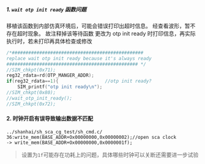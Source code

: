 ##### 1. `wait otp init ready` 函数问题

移植该函数到内部仿真环境后，可能会错误打印出超时信息。
经查看波形，暂不存在超时现象。
故注释掉该等待函数
更改为 otp init ready 时打印信息，再实际执行时，若未打印再具体检查或修改
```C
/*################################################ 
replace wait otp init ready because it's always ready
################################################ */ 
//SIM_chkpt(0x71);
reg32_rdata=rd(OTP_MANGER_ADDR);
if(reg32_rdata==1){                 //otp init ready? 
	SIM_printf("otp init ready\n"); 
//SIM_chkpt(0x80);
//wait_otp_init_ready(); 
//SIM_chkpt(0x72); 

```
#### 2. 时钟开启有误导致输出数据不匹配
```
../shanhai/sh_sca_cg_test/sh_cmd.c/
36:write_mem(BASE_ADDR+Ox00000000,0x00000002);//open sca clock
-> write_mem(BASE_ADDR+Ox00000000,0x0000001f);
```

> 设置为`1f`可能存在功耗上的问题，具体哪些时钟可以关断还需要进一步试验

